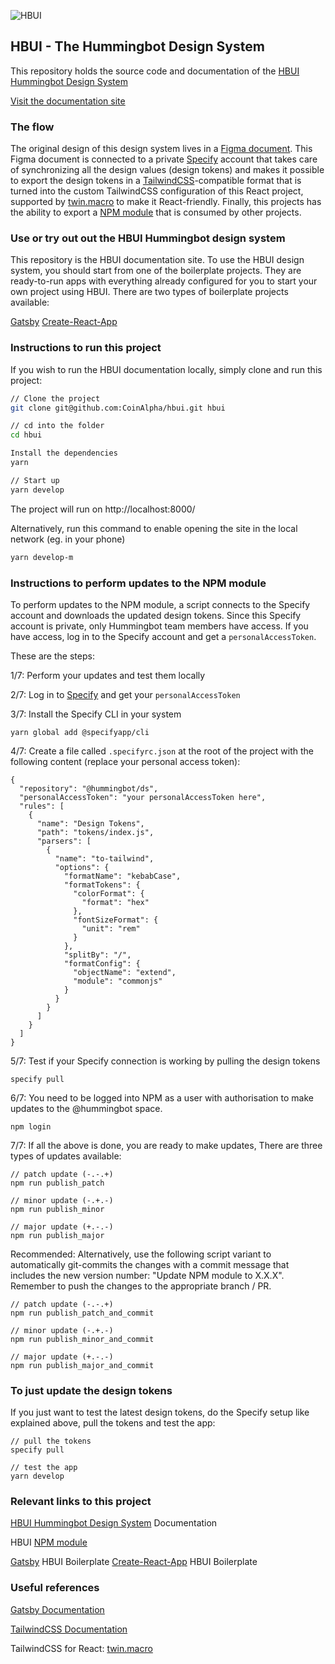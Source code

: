 ![HBUI](https://repository-images.githubusercontent.com/440312044/5e644c3a-c7d5-49fc-acc2-4076c6c8ba7f)

## HBUI - The Hummingbot Design System

This repository holds the source code and documentation of the [HBUI Hummingbot Design System](https://hbui.netlify.app/)

[Visit the documentation site](https://hbui.netlify.app/)

### The flow

The original design of this design system lives in a [Figma document](https://www.figma.com/file/0XddWJM8ObnpxEqZQyGLZ4/CoinAlpha-Design-System-1.2?node-id=724%3A7407). This Figma document is connected to a private [Specify](https://specifyapp.com/) account that takes care of synchronizing all the design values (design tokens) and makes it possible to export the design tokens in a [TailwindCSS](https://tailwindcss.com/)-compatible format that is turned into the custom TailwindCSS configuration of this React project, supported by [twin.macro](https://github.com/ben-rogerson/twin.macro) to make it React-friendly. Finally, this projects has the ability to export a [NPM module](https://www.npmjs.com/package/@hummingbot/hbui) that is consumed by other projects.


### Use or try out out the HBUI Hummingbot design system

This repository is the HBUI documentation site. To use the HBUI design system, you should start from one of the boilerplate projects. They are ready-to-run apps with everything already configured for you to start your own project using HBUI. There are two types of boilerplate projects available:

[Gatsby](https://github.com/CoinAlpha/hbui-boilerplate-gatsby)
[Create-React-App](https://github.com/CoinAlpha/hbui-boilerplate-cra)

### Instructions to run this project

If you wish to run the HBUI documentation locally, simply clone and run this project:

```bash
// Clone the project
git clone git@github.com:CoinAlpha/hbui.git hbui

// cd into the folder
cd hbui

Install the dependencies
yarn

// Start up
yarn develop
```

The project will run on http://localhost:8000/


Alternatively, run this command to enable opening the site in the local network (eg. in your phone)

```bash
yarn develop-m
```

### Instructions to perform updates to the NPM module

To perform updates to the NPM module, a script connects to the Specify account and downloads the updated design tokens. Since this Specify account is private, only Hummingbot team members have access. If you have access, log in to the Specify account and get a `personalAccessToken`.

These are the steps:

1/7: Perform your updates and test them locally

2/7: Log in to [Specify](https://specifyapp.com/) and get your `personalAccessToken`

3/7: Install the Specify CLI in your system

```shell
yarn global add @specifyapp/cli
```

4/7: Create a file called `.specifyrc.json` at the root of the project with the following content (replace your personal access token):

```shell
{
  "repository": "@hummingbot/ds",
  "personalAccessToken": "your personalAccessToken here",
  "rules": [
    {
      "name": "Design Tokens",
      "path": "tokens/index.js",
      "parsers": [
        {
          "name": "to-tailwind",
          "options": {
            "formatName": "kebabCase",
            "formatTokens": {
              "colorFormat": {
                "format": "hex"
              },
              "fontSizeFormat": {
                "unit": "rem"
              }
            },
            "splitBy": "/",
            "formatConfig": {
              "objectName": "extend",
              "module": "commonjs"
            }
          }
        }
      ]
    }
  ]
}

```

5/7: Test if your Specify connection is working by pulling the design tokens

```shell
specify pull
```


6/7: You need to be logged into NPM as a user with authorisation to make updates to the @hummingbot space.

```shell
npm login
```

7/7: If all the above is done, you are ready to make updates, There are three types of updates available:

```shell
// patch update (-.-.+)
npm run publish_patch

// minor update (-.+.-)
npm run publish_minor

// major update (+.-.-)
npm run publish_major
```

Recommended: Alternatively, use the following script variant to automatically git-commits the changes with a commit message that includes the new version number: "Update NPM module to X.X.X". Remember to push the changes to the appropriate branch / PR.

```shell
// patch update (-.-.+)
npm run publish_patch_and_commit

// minor update (-.+.-)
npm run publish_minor_and_commit

// major update (+.-.-)
npm run publish_major_and_commit
```

### To just update the design tokens

If you just want to test the latest design tokens, do the Specify setup like explained above, pull the tokens and test the app:

```shell
// pull the tokens
specify pull

// test the app
yarn develop
```

### Relevant links to this project

[HBUI Hummingbot Design System](https://hbui.netlify.app/) Documentation

HBUI [NPM module](https://www.npmjs.com/package/@hummingbot/hbui)

[Gatsby](https://github.com/CoinAlpha/hbui-boilerplate-gatsby) HBUI Boilerplate
[Create-React-App](https://github.com/CoinAlpha/hbui-boilerplate-cra) HBUI Boilerplate

### Useful references

[Gatsby Documentation](https://www.gatsbyjs.com/docs/)

[TailwindCSS Documentation](https://tailwindcss.com/docs)

TailwindCSS for React: [twin.macro](https://github.com/ben-rogerson/twin.macro)